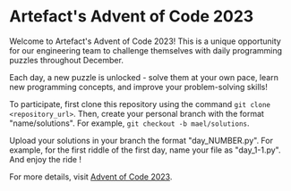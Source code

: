 # Artefact's Advent of Code 2023

Welcome to Artefact's Advent of Code 2023! This is a unique opportunity for our engineering team to challenge themselves with daily programming puzzles throughout December. 

Each day, a new puzzle is unlocked - solve them at your own pace, learn new programming concepts, and improve your problem-solving skills!

To participate, first clone this repository using the command `git clone <repository_url>`. Then, create your personal branch with the format "name/solutions". 
For example, `git checkout -b mael/solutions`.

Upload your solutions in your branch the format "day_NUMBER.py". 
For example, for the first riddle of the first day, name your file as "day_1-1.py".
And enjoy the ride ! 

For more details, visit [Advent of Code 2023](https://adventofcode.com/2023).

